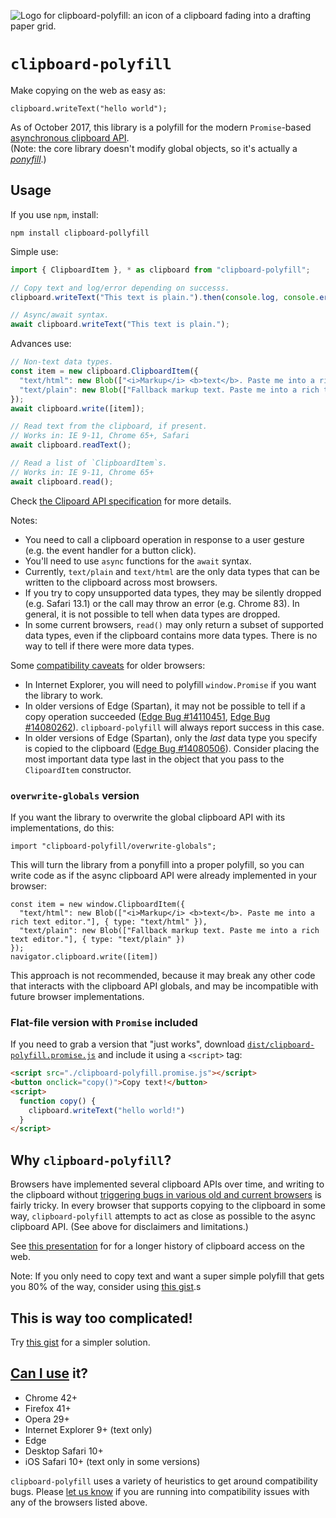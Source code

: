 ![Logo for clipboard-polyfill: an icon of a clipboard fading into a drafting paper grid.](clipboard-polyfill-logo.svg)

# `clipboard-polyfill`

Make copying on the web as easy as:

    clipboard.writeText("hello world");

As of October 2017, this library is a polyfill for the modern `Promise`-based [asynchronous clipboard API](https://www.w3.org/TR/clipboard-apis/#async-clipboard-api).  
(Note: the core library doesn't modify global objects, so it's actually a [_ponyfill_](https://ponyfill.com/).)

## Usage

If you use `npm`, install:

```shell
npm install clipboard-pollyfill
```

Simple use:

```js
import { ClipboardItem }, * as clipboard from "clipboard-polyfill";

// Copy text and log/error depending on successs.
clipboard.writeText("This text is plain.").then(console.log, console.error);

// Async/await syntax.
await clipboard.writeText("This text is plain.");
```

Advances use:

```js
// Non-text data types.
const item = new clipboard.ClipboardItem({
  "text/html": new Blob(["<i>Markup</i> <b>text</b>. Paste me into a rich text editor."], { type: "text/html" }),
  "text/plain": new Blob(["Fallback markup text. Paste me into a rich text editor."], { type: "text/plain" })
});
await clipboard.write([item]);

// Read text from the clipboard, if present.
// Works in: IE 9-11, Chrome 65+, Safari
await clipboard.readText();

// Read a list of `ClipboardItem`s.
// Works in: IE 9-11, Chrome 65+
await clipboard.read();
```

Check [the Clipoard API specification](https://www.w3.org/TR/clipboard-apis/#clipboard-interface) for more details.

Notes:

- You need to call a clipboard operation in response to a user gesture (e.g. the event handler for a button click).
- You'll need to use `async` functions for the `await` syntax.
- Currently, `text/plain` and `text/html` are the only data types that can be written to the clipboard across most browsers.
- If you try to copy unsupported data types, they may be silently dropped (e.g. Safari 13.1) or the call may throw an error (e.g. Chrome 83). In general, it is not possible to tell when data types are dropped.
- In some current browsers, `read()` may only return a subset of supported data types, even if the clipboard contains more data types. There is no way to tell if there were more data types.

Some [compatibility caveats](https://github.com/lgarron/clipboard-polyfill/blob/main/experiment/Conclusions.md) for older browsers:

- In Internet Explorer, you will need to polyfill `window.Promise` if you want the library to work.
- In older versions of Edge (Spartan), it may not be possible to tell if a copy operation succeeded ([Edge Bug #14110451](https://developer.microsoft.com/en-us/microsoft-edge/platform/issues/14110451/), [Edge Bug #14080262](https://developer.microsoft.com/en-us/microsoft-edge/platform/issues/14080262/)). `clipboard-polyfill` will always report success in this case.
- In older versions of Edge (Spartan), only the _last_ data type you specify is copied to the clipboard ([Edge Bug #14080506](https://developer.microsoft.com/en-us/microsoft-edge/platform/issues/14080506/)). Consider placing the most important data type last in the object that you pass to the `ClipoardItem` constructor.

### `overwrite-globals` version

If you want the library to overwrite the global clipboard API with its implementations, do this:

    import "clipboard-polyfill/overwrite-globals";

This will turn the library from a ponyfill into a proper polyfill, so you can write code as if the async clipboard API were already implemented in your browser:

    const item = new window.ClipboardItem({
      "text/html": new Blob(["<i>Markup</i> <b>text</b>. Paste me into a rich text editor."], { type: "text/html" }),
      "text/plain": new Blob(["Fallback markup text. Paste me into a rich text editor."], { type: "text/plain" })
    });
    navigator.clipboard.write([item])

This approach is not recommended, because it may break any other code that interacts with the clipboard API globals, and may be incompatible with future browser implementations.

### Flat-file version with `Promise` included

If you need to grab a version that "just works", download [`dist/clipboard-polyfill.promise.js`](https://raw.githubusercontent.com/lgarron/clipboard-polyfill/main/dist/clipboard-polyfill.promise.js) and include it using a `<script>` tag:

```html
<script src="./clipboard-polyfill.promise.js"></script>
<button onclick="copy()">Copy text!</button>
<script>
  function copy() {
    clipboard.writeText("hello world!")
  }
</script>
```

## Why `clipboard-polyfill`?

Browsers have implemented several clipboard APIs over time, and writing to the clipboard without [triggering bugs in various old and current browsers](https://github.com/lgarron/clipboard-polyfill/blob/master/experiment/Conclusions.md) is fairly tricky. In every browser that supports copying to the clipboard in some way, `clipboard-polyfill` attempts to act as close as possible to the async clipboard API. (See above for disclaimers and limitations.)

See [this presentation](https://docs.google.com/presentation/d/1Ix2rYi67hbZoIQsd85kspkUPLi8Q-PZopy_AtfafHW0) for for a longer history of clipboard access on the web.

Note: If you only need to copy text and want a super simple polyfill that gets you 80% of the way, consider using [this gist](https://gist.github.com/lgarron/d1dee380f4ed9d825ca7).s

## This is way too complicated!

Try [this gist](https://gist.github.com/lgarron/d1dee380f4ed9d825ca7) for a simpler solution.

## [Can I use](http://caniuse.com/#feat=clipboard) it?

- Chrome 42+
- Firefox 41+
- Opera 29+
- Internet Explorer 9+ (text only)
- Edge
- Desktop Safari 10+
- iOS Safari 10+ (text only in some versions)

`clipboard-polyfill` uses a variety of heuristics to get around compatibility bugs. Please [let us know](https://github.com/lgarron/clipboard-polyfill/issues/new) if you are running into compatibility issues with any of the browsers listed above.
